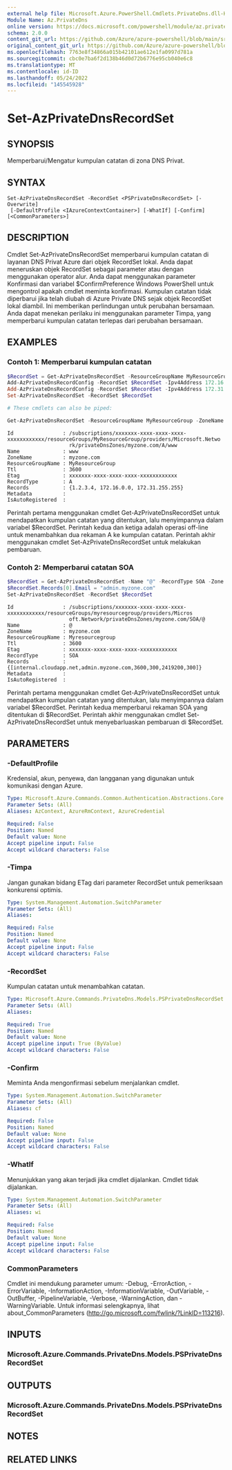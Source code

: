 ```yaml
---
external help file: Microsoft.Azure.PowerShell.Cmdlets.PrivateDns.dll-Help.xml
Module Name: Az.PrivateDns
online version: https://docs.microsoft.com/powershell/module/az.privatedns/Set-AzPrivateDnsRecordSet
schema: 2.0.0
content_git_url: https://github.com/Azure/azure-powershell/blob/main/src/PrivateDns/PrivateDns/help/Set-AzPrivateDnsRecordSet.md
original_content_git_url: https://github.com/Azure/azure-powershell/blob/main/src/PrivateDns/PrivateDns/help/Set-AzPrivateDnsRecordSet.md
ms.openlocfilehash: 7763e8f34866a015b42101ae612e1fa0997d781a
ms.sourcegitcommit: cbc0e7ba6f2d138b46d0d72b6776e95cb040e6c8
ms.translationtype: MT
ms.contentlocale: id-ID
ms.lasthandoff: 05/24/2022
ms.locfileid: "145545928"
---
```

# Set-AzPrivateDnsRecordSet

## SYNOPSIS
Memperbarui/Mengatur kumpulan catatan di zona DNS Privat.

## SYNTAX

```
Set-AzPrivateDnsRecordSet -RecordSet <PSPrivateDnsRecordSet> [-Overwrite]
 [-DefaultProfile <IAzureContextContainer>] [-WhatIf] [-Confirm] [<CommonParameters>]
```

## DESCRIPTION
Cmdlet Set-AzPrivateDnsRecordSet memperbarui kumpulan catatan di layanan DNS Privat Azure dari objek RecordSet lokal. Anda dapat meneruskan objek RecordSet sebagai parameter atau dengan menggunakan operator alur. Anda dapat menggunakan parameter Konfirmasi dan variabel $ConfirmPreference Windows PowerShell untuk mengontrol apakah cmdlet meminta konfirmasi. Kumpulan catatan tidak diperbarui jika telah diubah di Azure Private DNS sejak objek RecordSet lokal diambil. Ini memberikan perlindungan untuk perubahan bersamaan. Anda dapat menekan perilaku ini menggunakan parameter Timpa, yang memperbarui kumpulan catatan terlepas dari perubahan bersamaan.

## EXAMPLES

### Contoh 1: Memperbarui kumpulan catatan
```powershell
$RecordSet = Get-AzPrivateDnsRecordSet -ResourceGroupName MyResourceGroup -ZoneName myzone.com -Name www -RecordType A
Add-AzPrivateDnsRecordConfig -RecordSet $RecordSet -Ipv4Address 172.16.0.0
Add-AzPrivateDnsRecordConfig -RecordSet $RecordSet -Ipv4Address 172.31.255.255
Set-AzPrivateDnsRecordSet -RecordSet $RecordSet

# These cmdlets can also be piped:

Get-AzPrivateDnsRecordSet -ResourceGroupName MyResourceGroup -ZoneName myzone.com -Name www -RecordType A | Add-AzPrivateDnsRecordConfig -Ipv4Address 172.16.0.0 | Add-AzPrivateDnsRecordConfig -Ipv4Address 172.31.255.255 | Set-AzPrivateDnsRecordSet
```

```output
Id                : /subscriptions/xxxxxxx-xxxx-xxxx-xxxx-xxxxxxxxxxxx/resourceGroups/MyResourceGroup/providers/Microsoft.Netwo
                    rk/privateDnsZones/myzone.com/A/www
Name              : www
ZoneName          : myzone.com
ResourceGroupName : MyResourceGroup
Ttl               : 3600
Etag              : xxxxxxx-xxxx-xxxx-xxxx-xxxxxxxxxxxx
RecordType        : A
Records           : {1.2.3.4, 172.16.0.0, 172.31.255.255}
Metadata          :
IsAutoRegistered  :
```

Perintah pertama menggunakan cmdlet Get-AzPrivateDnsRecordSet untuk mendapatkan kumpulan catatan yang ditentukan, lalu menyimpannya dalam variabel $RecordSet. Perintah kedua dan ketiga adalah operasi off-line untuk menambahkan dua rekaman A ke kumpulan catatan. Perintah akhir menggunakan cmdlet Set-AzPrivateDnsRecordSet untuk melakukan pembaruan.

### Contoh 2: Memperbarui catatan SOA
```powershell
$RecordSet = Get-AzPrivateDnsRecordSet -Name "@" -RecordType SOA -Zone $Zone
$RecordSet.Records[0].Email = "admin.myzone.com"
Set-AzPrivateDnsRecordSet -RecordSet $RecordSet
```

```output
Id                : /subscriptions/xxxxxxx-xxxx-xxxx-xxxx-xxxxxxxxxxxx/resourceGroups/myresourcegroup/providers/Micros
                    oft.Network/privateDnsZones/myzone.com/SOA/@
Name              : @
ZoneName          : myzone.com
ResourceGroupName : Myresourcegroup
Ttl               : 3600
Etag              : xxxxxxx-xxxx-xxxx-xxxx-xxxxxxxxxxxx
RecordType        : SOA
Records           : {[internal.cloudapp.net,admin.myzone.com,3600,300,2419200,300]}
Metadata          :
IsAutoRegistered  :
```

Perintah pertama menggunakan cmdlet Get-AzPrivateDnsRecordSet untuk mendapatkan kumpulan catatan yang ditentukan, lalu menyimpannya dalam variabel $RecordSet. Perintah kedua memperbarui rekaman SOA yang ditentukan di $RecordSet. Perintah akhir menggunakan cmdlet Set-AzPrivateDnsRecordSet untuk menyebarluaskan pembaruan di $RecordSet.

## PARAMETERS

### -DefaultProfile
Kredensial, akun, penyewa, dan langganan yang digunakan untuk komunikasi dengan Azure.

```yaml
Type: Microsoft.Azure.Commands.Common.Authentication.Abstractions.Core.IAzureContextContainer
Parameter Sets: (All)
Aliases: AzContext, AzureRmContext, AzureCredential

Required: False
Position: Named
Default value: None
Accept pipeline input: False
Accept wildcard characters: False
```

### -Timpa
Jangan gunakan bidang ETag dari parameter RecordSet untuk pemeriksaan konkurensi optimis.

```yaml
Type: System.Management.Automation.SwitchParameter
Parameter Sets: (All)
Aliases:

Required: False
Position: Named
Default value: None
Accept pipeline input: False
Accept wildcard characters: False
```

### -RecordSet
Kumpulan catatan untuk menambahkan catatan.

```yaml
Type: Microsoft.Azure.Commands.PrivateDns.Models.PSPrivateDnsRecordSet
Parameter Sets: (All)
Aliases:

Required: True
Position: Named
Default value: None
Accept pipeline input: True (ByValue)
Accept wildcard characters: False
```

### -Confirm
Meminta Anda mengonfirmasi sebelum menjalankan cmdlet.

```yaml
Type: System.Management.Automation.SwitchParameter
Parameter Sets: (All)
Aliases: cf

Required: False
Position: Named
Default value: None
Accept pipeline input: False
Accept wildcard characters: False
```

### -WhatIf
Menunjukkan yang akan terjadi jika cmdlet dijalankan.
Cmdlet tidak dijalankan.

```yaml
Type: System.Management.Automation.SwitchParameter
Parameter Sets: (All)
Aliases: wi

Required: False
Position: Named
Default value: None
Accept pipeline input: False
Accept wildcard characters: False
```

### CommonParameters
Cmdlet ini mendukung parameter umum: -Debug, -ErrorAction, -ErrorVariable, -InformationAction, -InformationVariable, -OutVariable, -OutBuffer, -PipelineVariable, -Verbose, -WarningAction, dan -WarningVariable. Untuk informasi selengkapnya, lihat about_CommonParameters (http://go.microsoft.com/fwlink/?LinkID=113216).

## INPUTS

### Microsoft.Azure.Commands.PrivateDns.Models.PSPrivateDnsRecordSet

## OUTPUTS

### Microsoft.Azure.Commands.PrivateDns.Models.PSPrivateDnsRecordSet

## NOTES

## RELATED LINKS
